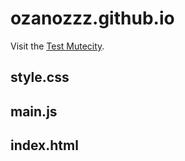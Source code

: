 # ozanozzz.github.io
Visit the [Test Mutecity](https://ozanozzz.github.io).

## style.css


## main.js


## index.html


